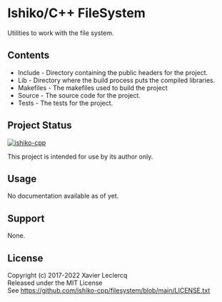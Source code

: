 # Ishiko/C++ FileSystem

Utilities to work with the file system.

## Contents

- Include - Directory containing the public headers for the project.
- Lib - Directory where the build process puts the compiled libraries.
- Makefiles - The makefiles used to build the project
- Source - The source code for the project.
- Tests - The tests for the project.

## Project Status

[![ishiko-cpp](https://circleci.com/gh/ishiko-cpp/filesystem.svg?style=shield)](https://circleci.com/gh/ishiko-cpp/filesystem)

This project is intended for use by its author only.

## Usage

No documentation available as of yet.

## Support

None.

## License

Copyright (c) 2017-2022 Xavier Leclercq\
Released under the MIT License\
See https://github.com/ishiko-cpp/filesystem/blob/main/LICENSE.txt
